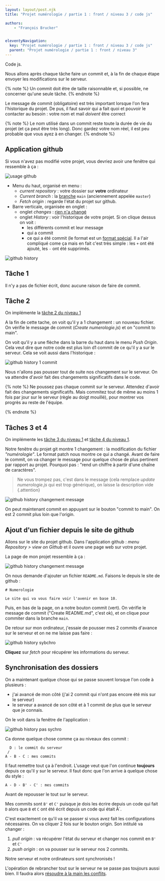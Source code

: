 ```yaml
---
layout: layout/post.njk
title: "Projet numérologie / partie 1 : front / niveau 3 / code js"

authors:
    - "François Brucker"


eleventyNavigation:
  key: "Projet numérologie / partie 1 : front / niveau 3 / code js"
  parent: "Projet numérologie / partie 1 : front / niveau 3"
---
```


<!-- début résumé -->

Code js.

<!-- fin résumé -->

Nous allons après chaque tâche faire un commit et, à la fin de chaque étape envoyer les modifications sur le serveur.

{% note %}
Un commit doit être de taille raisonnable et, si possible, ne concerner qu'une seule tâche.
{% endnote %}

Le message de commit (obligatoire) est très important lorsque l'on fera l'historique du projet. De pus, il faut savoir qui a fait quoi et pouvoir le contacter au besoin : votre nom et mail *doivent* être correct

{% note %}
Le nom utilisé dans un commit reste toute la durée de vie du projet (et ça peut être très long). Donc gardez votre nom réel, il est peu probable que vous ayez à en changer.
{% endnote %}

## Application github

Si vous n'avez pas modifié votre projet, vous devriez avoir une fenêtre qui ressemble à ça :

![usage github](../1-preparation/partie-1-niveau-3-desktop-post-commit.png)

* Menu du haut, organisé en menu :
  * *current repository* : votre dossier sur **votre** ordinateur
  * *Current branch* : la [branche](https://www.atlassian.com/fr/git/tutorials/using-branches) `main` (anciennement appelée `master`)
  * *Fetch origin* : regarde l'état du projet sur github.
* Barre verticale, organisée en onglet :
  * onglet *changes* : [rien n'a changé](https://www.youtube.com/watch?v=V9Po8lSIKww)
  * onglet *History* : voir l'historique de votre projet. Si on clique dessus on voit :
    * les différents commit et leur message
    * qui a commit
    * ce qui a été commit (le format est un [format spécial](https://www.oreilly.com/library/view/git-pocket-guide/9781449327507/ch11.html). Il a l'air compliqué come ça mais en fait c'est très simple : les `+` ont été ajouté, les `-` ont été supprimés.

![github history](./partie-1-niveau-3-desktop-history.png)

## Tâche 1

Il n'y a pas de fichier écrit, donc aucune raison de faire de commit.

## Tâche 2

On implémente la [tâche 2 du niveau 1](../../niveau-1/2-code_js#tache-2)

A la fin de cette tache, on voit qu'il y a 1 changement : un nouveau fichier. On vérifie le message de commit (*Create numerologie.js*) et on "commit to main".

On voit qu'il y a une flèche dans la barre du haut dans le menu *Push Origin*. Cela veut dire que notre code est plus loin d1 commit de ce qu'il y a sur le serveur. Cela se voit aussi dans l'historique :

![github history 1 commit](./partie-1-niveau-3-desktop-history-1-commit.png)

Nous n'allons pas pousser tout de suite nos changement sur le serveur. On va attendre d'avoir fait des changements significatifs dans le code.

{% note %}
Ne poussez pas chaque commit sur le serveur. Attendez d'avoir fait des changements significatifs. Mais commitez tout de même au moins 1 fois par jour sur le serveur (règle au doigt mouillé), pour montrer vos progrès au reste de l'équipe.

{% endnote %}

## Tâches 3 et 4

On implémente les [tâche 3 du niveau 1](../../niveau-1/2-code_js#tache-3) et [tâche 4 du niveau 1](../../niveau-1/2-code_js#tache-4).

Notre fenêtre du projet git montre 1 changement : la modification du fichier *"numérologie"*. Le format patch nous montre ce qui a changé. Avant de faire le commit, on va changer le message pour quelque chose de plus pertinent par rapport au projet. Pourquoi pas : "rend un chiffre à partir d'une chaîne de caractères".

>Ne vous trompez pas, c'est dans le message (cela remplace *update numerologie.js* qui est trop générique), on laisse la description vide
{.attention}

![github history changement message](./partie-1-niveau-3-desktop-history-changement-message.png)

On peut maintenant commit en appuyant sur le bouton "commit to main". On est 2 commit plus loin que l'origin.

## Ajout d'un fichier depuis le site de github

Allons sur le site du projet github. Dans l'application github : *menu Repository > view on Github* et il ouvre une page web sur votre projet.

La page de mon projet ressemble à ça :

![github history changement message](./partie-1-niveau-3-projet-github.png)

On nous demande d'ajouter un fichier `README.md`. Faisons le depuis le site de github :

```
# Numerologie

Le site qui va vous faire voir l'avenir en base 10.
```

Puis, en bas de la page, on a notre bouton commit (vert). On vérifie le message de commit ("Create README.md", c'est ok), et on clique pour commiter dans la branche `main`.

De retour sur mon ordinateur, j'essaie de pousser mes 2 commits d'avance sur le serveur et on ne me laisse pas faire :

![github history sybchro](../partie-1-niveau-3-projet-synchro-soucis.png)

**Cliquez** sur *fetch* pour récupérer les informations du serveur.

## Synchronisation des dossiers

On a maintenant quelque chose qui se passe souvent lorsque l'on code à plusieurs :

* j'ai avancé de mon côté (j'ai 2 commit qui n'ont pas encore été mis sur le serveur)
* le serveur a avancé de son côté et à 1 commit de plus que le serveur que je connais.

On le voit dans la fenêtre de l'application :

![github history pas sychro](./partie-1-niveau-3-projet-pas-synchro.png)

Ca donne quelque chose comme ça au niveaux des commit :

```text
  D : le commit du serveur
 /
A - B - C : mes commits
```

Il faut remettre tout ça à l'endroit. L'usage veut que l'on continue **toujours** depuis ce qu'il y sur le serveur. Il faut donc que l'on arrive à quelque chose du style :

```text
A - D - B' - C' : mes commits
```

Avant de repousser le tout sur le serveur.

Mes commits sont `B'` et `C'` puisque je dois les écrire depuis un code qui fait `D` alors que `B` et `C` ont été écrit depuis un code qui était À`.

C'est exactement ce qu'il va se passer si vous avez fait les configurations nécessaires. On va cliquer 2 fois sur le bouton origin. Son intitulé va changer :

1. *pull origin* : va récupérer l'état du serveur et changer nos commit en `B'` et `C'`
2. *push origin* : on va pousser sur le serveur nos 2 commits.

Notre serveur et notre ordinateurs sont synchronisés !

L'opération de rebrancher tout sur le serveur ne se passe pas toujours aussi bien. Il faudra alors [résoudre à la main les conflits](https://docs.github.com/en/get-started/using-git/resolving-merge-conflicts-after-a-git-rebase).
